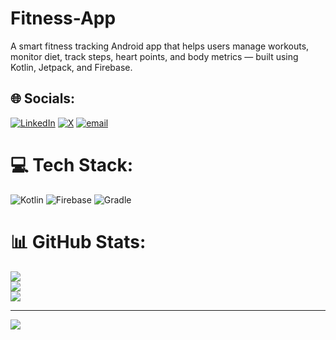 # Fitness-App
A smart fitness tracking Android app that helps users manage workouts, monitor diet, track steps, heart points, and body metrics — built using Kotlin, Jetpack, and Firebase.



## 🌐 Socials:
[![LinkedIn](https://img.shields.io/badge/LinkedIn-%230077B5.svg?logo=linkedin&logoColor=white)](https://linkedin.com/in/akshitrajput) [![X](https://img.shields.io/badge/X-black.svg?logo=X&logoColor=white)](https://x.com/akshitrajput_) [![email](https://img.shields.io/badge/Email-D14836?logo=gmail&logoColor=white)](mailto:rajput.akshit0810@gmail.com) 

# 💻 Tech Stack:
![Kotlin](https://img.shields.io/badge/kotlin-%237F52FF.svg?style=for-the-badge&logo=kotlin&logoColor=white) ![Firebase](https://img.shields.io/badge/firebase-%23039BE5.svg?style=for-the-badge&logo=firebase) ![Gradle](https://img.shields.io/badge/Gradle-02303A.svg?style=for-the-badge&logo=Gradle&logoColor=white)
# 📊 GitHub Stats:
![](https://github-readme-stats.vercel.app/api?username=akshitrajput&theme=dark&hide_border=false&include_all_commits=false&count_private=false)<br/>
![](https://nirzak-streak-stats.vercel.app/?user=akshitrajput&theme=dark&hide_border=false)<br/>
![](https://github-readme-stats.vercel.app/api/top-langs/?username=akshitrajput&theme=dark&hide_border=false&include_all_commits=false&count_private=false&layout=compact)

---
[![](https://visitcount.itsvg.in/api?id=akshitrajput&icon=0&color=0)](https://visitcount.itsvg.in)

<!-- Proudly created with GPRM ( https://gprm.itsvg.in ) -->

